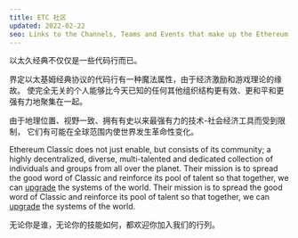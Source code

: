 ```yaml
---
title: ETC 社区
updated: 2022-02-22
seo: Links to the Channels, Teams and Events that make up the Ethereum Classic community. Get involved! 参与！
---
```


以太久经典不仅仅是一些代码行而已。

界定以太基姆经典协议的代码行有一种魔法属性，由于经济激励和游戏理论的缘故。 使完全无关的个人能够比今天已知的任何其他组织结构更有效、更和平和更强有力地聚集在一起。

由于地理位置、视野一致、拥有有史以来最强有力的技术-社会经济工具而受到限制， 它们有可能在全球范围内使世界发生革命性变化。

Ethereum Classic does not just enable, but consists of its community; a highly decentralized, diverse, multi-talented and dedicated collection of individuals and groups from all over the planet. Their mission is to spread the good word of Classic and reinforce its pool of talent so that together, we can [upgrade](/why-classic/code-is-law) the systems of the world. Their mission is to spread the good word of Classic and reinforce its pool of talent so that together, we can [upgrade](/why-classic/code-is-law) the systems of the world.

无论你是谁，无论你的技能如何，都欢迎你加入我们的行列。
